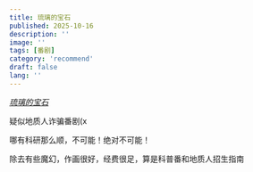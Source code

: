 ```yaml
---
title: 琉璃的宝石
published: 2025-10-16
description: ''
image: ''
tags: [番剧]
category: 'recommend'
draft: false 
lang: ''
---
```


[_琉璃的宝石_](https://www.bilibili.com/bangumi/media/md26624922)

疑似地质人诈骗番剧(x

哪有科研那么顺，不可能！绝对不可能！

除去有些魔幻，作画很好，经费很足，算是科普番和地质人招生指南